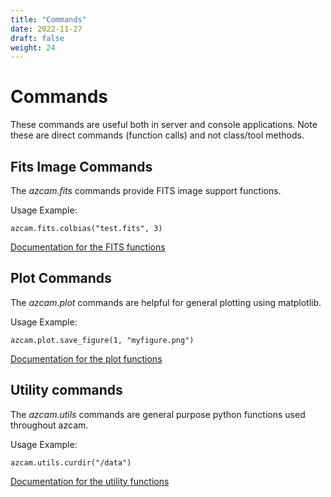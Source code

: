```yaml
---
title: "Commands"
date: 2022-11-27
draft: false
weight: 24
---
```


# Commands

These commands are useful both in server and console applications. Note these are direct commands (function calls) and not class/tool methods.

## Fits Image Commands
The *azcam.fits* commands provide FITS image support functions.

Usage Example:

    azcam.fits.colbias("test.fits", 3)

[Documentation for the FITS functions](/code/azcam/functions/fits.html)

## Plot Commands
The *azcam.plot* commands are helpful for general plotting using matplotlib. 

Usage Example:

    azcam.plot.save_figure(1, "myfigure.png")

[Documentation for the plot functions](/code/azcam/functions/plot.html)


## Utility commands
The *azcam.utils* commands are general purpose python functions used throughout azcam.

Usage Example:

    azcam.utils.curdir("/data")

[Documentation for the utility functions](/code/azcam/functions/utils.html)
